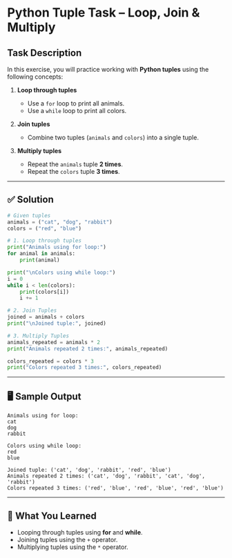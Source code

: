 # Python Tuple Task – Loop, Join & Multiply

##  Task Description

In this exercise, you will practice working with **Python tuples** using the following concepts:

1. **Loop through tuples**

   * Use a `for` loop to print all animals.
   * Use a `while` loop to print all colors.

2. **Join tuples**

   * Combine two tuples (`animals` and `colors`) into a single tuple.

3. **Multiply tuples**

   * Repeat the `animals` tuple **2 times**.
   * Repeat the `colors` tuple **3 times**.

---

## ✅ Solution

```python
# Given tuples
animals = ("cat", "dog", "rabbit")
colors = ("red", "blue")

# 1. Loop through tuples
print("Animals using for loop:")
for animal in animals:
    print(animal)

print("\nColors using while loop:")
i = 0
while i < len(colors):
    print(colors[i])
    i += 1

# 2. Join Tuples
joined = animals + colors
print("\nJoined tuple:", joined)

# 3. Multiply Tuples
animals_repeated = animals * 2
print("Animals repeated 2 times:", animals_repeated)

colors_repeated = colors * 3
print("Colors repeated 3 times:", colors_repeated)
```

---

## 🖥️ Sample Output

```
Animals using for loop:
cat
dog
rabbit

Colors using while loop:
red
blue

Joined tuple: ('cat', 'dog', 'rabbit', 'red', 'blue')
Animals repeated 2 times: ('cat', 'dog', 'rabbit', 'cat', 'dog', 'rabbit')
Colors repeated 3 times: ('red', 'blue', 'red', 'blue', 'red', 'blue')
```

---

## 🎯 What You Learned

* Looping through tuples using **for** and **while**.
* Joining tuples using the `+` operator.
* Multiplying tuples using the `*` operator.
